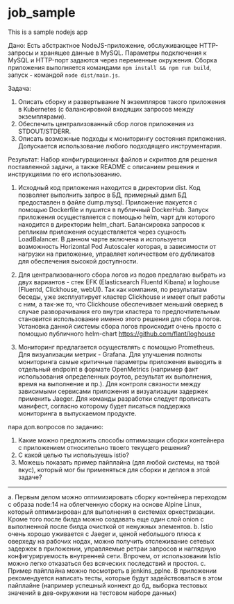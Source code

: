 # job_sample

This is a sample nodejs app

Дано:
Есть абстрактное NodeJS-приложение, обслуживающее HTTP-запросы и хранящее данные в MySQL. Параметры подключения к MySQL и HTTP-порт задаются через переменные окружения. Сборка приложения выполняется командами `npm install && npm run build`, запуск - командой `node dist/main.js`.

Задача: 
1. Описать сборку и развертывание N экземпляров такого приложения в Kubernetes (с балансировкой входящих запросов между экземплярами). 
2. Обеспечить централизованный сбор логов приложения из STDOUT/STDERR. 
3. Описать возможные подходы к мониторингу состояния приложения. 
Допускается использование любого подходящего инструментария.

Результат: 
Набор конфигурационных файлов и скриптов для решения поставленной задачи, а также README с описанием решения и инструкциями по его использованию.

1. Исходный код приложения находится в директории dist. Код позволяет выполнить запрос в БД, примерный дамп БД предоставлен в файле dump.mysql. Приложение пакуется с помощью Dockerfile и пушится в публичный DockerHub. Запуск приложения осуществляется с помощью helm, чарт для которого находится в директории helm_chart. Балансировка запросов к репликам приложения осуществляется через сущность LoadBalancer. В данном чарте включена и используется возможность Horizontal Pod Autoscaler которая, в зависимости от нагрузки на приложение, управляет количеством его дубликатов для обеспечения высокой доступности.

2. Для централизованного сбора логов из подов предлагаю выбрать из двух вариантов - стек EFK (Elasticsearch Fluentd Kibana) и loghouse (Fluentd, Clickhouse, webUI). Так как компания, по результатам беседы, уже эксплуатирует кластер Clickhouse и имеет опыт работы с ним, а так-же то, что Clickhouse обеспечивает меньший оверхед в случае разворачивания его внутри кластера то предпочтительным становится использование именно этого решения для сбора логов. Установка данной системы сбора логов происходит очень просто с помощью публичного helm-chart https://github.com/flant/loghouse

3. Мониторинг предлагается осуществлять с помощью Prometheus. Для визуализации метрик - Grafana. Для улучшения полноты мониторинга самые критичные параметры приложения выводить в отдельный endpoint в формате OpenMetrics (например факт использования определенных роутов, результат их выполнения, время на выполнение и пр.). Для контроля связности между зависимыми сервисами приложения и визуализации задержек применить Jaeger. Для команды разработки следует прописать манифест, согласно которому будет писаться поддержка мониторинга в выпускаемом продукте.



пара доп.вопросов по заданию:
1. Какие можно предложить способы оптимизации сборки контейнера с приложением относительно твоего текущего решения?
2. С какой целью ты используешь istio?
3. Можешь показать пример пайплайна (для любой системы, на твой вкус), который мог бы применяться для сборки и деплоя в этой задаче?

---
a. Первым делом можно оптимизировать сборку контейнера переходом с образа node:14 на облегченную сборку на основе Alpine Linux, который оптимизирован для выполнения в системах оркестризации. Кроме того после билда можно создавать еще один слой onion с выполненной после билда очисткой от ненужных элементов.
b. Istio очень хорошо уживается с Jaeger и, ценой небольшого плюса к оверхеду на рабочих нодах, можно получить отслеживание сетевых задержек в приложении, управляемые ретраи запросов и наглядную конфигурируемость внутренней сети. Впрочем, от использования Istio можно легко отказаться без всяческих последствий и простоя.
c. Пример пайплайна можно посмотреть в jenkins_pplne. В приложении рекомендуется написать тесты, которые будут задействоваться в этом пайплайне (например успешный коннект до бд, выборка тестовых значений в дев-окружении на тестовом наборе данных)

